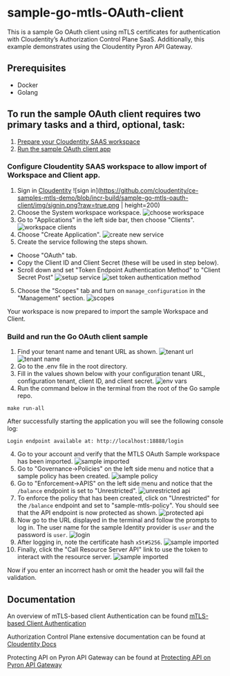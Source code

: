 # sample-go-mtls-OAuth-client

This is a sample Go OAuth client using mTLS certificates for authentication with Cloudentity’s Authorization Control Plane SaaS. Additionally, this example demonstrates 
using the Cloudentity Pyron API Gateway.

## Prerequisites

* Docker
* Golang

## To run the sample OAuth client requires two primary tasks and a third, optional, task:
1. [Prepare your Cloudentity SAAS workspace](#configure-cloudentity-saas-workspace)
2. [Run the sample OAuth client app](#build-and-run-the-go-OAuth-client-sample)

### Configure Cloudentity SAAS workspace to allow import of Workspace and Client app.
1. Sign in [Cloudentity](https://authz.cloudentity.io/)
![sign in](https://github.com/cloudentity/ce-samples-mtls-demo/blob/incr-build/sample-go-mtls-oauth-client/img/signin.png?raw=true.png  | height=200)
2. Choose the System workspace workspace.
![choose workspace](https://github.com/cloudentity/ce-samples-mtls-demo/blob/incr-build/sample-go-mtls-oauth-client/img/cswp.png?raw=true.png)
3. Go to "Applications" in the left side bar, then choose "Clients".
![workspace clients](https://github.com/cloudentity/ce-samples-mtls-demo/blob/incr-build/sample-go-mtls-oauth-client/img/cac.png?raw=true.png)
4. Choose "Create Application".
![create new service](https://github.com/cloudentity/ce-samples-mtls-demo/blob/incr-build/sample-go-mtls-oauth-client/img/createservice.png?raw=true.png)
5. Create the service following the steps shown.
  * Choose "OAuth" tab.
  * Copy the Client ID and Client Secret (these will be used in step below). 
  * Scroll down and set "Token Endpoint Authentication Method" to "Client Secret Post"
![setup service](https://github.com/cloudentity/ce-samples-mtls-demo/blob/incr-build/sample-go-mtls-oauth-client/img/setupservice.png?raw=true.png)
![set token authentication method](https://github.com/cloudentity/ce-samples-mtls-demo/blob/incr-build/sample-go-mtls-oauth-client/img/post.png?raw=true.png)
5. Choose the "Scopes" tab and turn on `manage_configuration` in the "Management" section.
![scopes](https://github.com/cloudentity/ce-samples-mtls-demo/blob/incr-build/sample-go-mtls-oauth-client/img/scopes.png?raw=true.png)


Your workspace is now prepared to import the sample Workspace and Client. 

### Build and run the Go OAuth client sample

1. Find your tenant name and tenant URL as shown.
![tenant url](https://github.com/cloudentity/ce-samples-mtls-demo/blob/incr-build/sample-go-mtls-oauth-client/img/tenant.png?raw=true.png)
![tenant name](https://github.com/cloudentity/ce-samples-mtls-demo/blob/incr-build/sample-go-mtls-oauth-client/img/tenant-name.png?raw=true.png)
2. Go to the .env file in the root directory.
3. Fill in the values shown below with your configuration tenant URL, configuration tenant, client ID, and client secret.
![env vars](https://github.com/cloudentity/ce-samples-mtls-demo/blob/incr-build/sample-go-mtls-oauth-client/img/env.png?raw=true.png)
4. Run the command below in the terminal from the root of the Go sample repo.
```
make run-all
```
After successfully starting the application you will see the following console log:

```
Login endpoint available at: http://localhost:18888/login
```

4. Go to your account and verify that the MTLS OAuth Sample workspace has been imported. 
![sample imported](https://github.com/cloudentity/ce-samples-mtls-demo/blob/incr-build/sample-go-mtls-oauth-client/img/imported.png?raw=true.png)
5. Go to "Governance->Policies" on the left side menu and notice that a sample policy has been created. 
![sample policy](https://github.com/cloudentity/ce-samples-mtls-demo/blob/incr-build/sample-go-mtls-oauth-client/img/policy.png?raw=true.png)
6. Go to "Enforcement->APIS" on the left side menu and notice that the `/balance` endpoint is set to "Unrestricted". 
![unrestricted api](https://github.com/cloudentity/ce-samples-mtls-demo/blob/incr-build/sample-go-mtls-oauth-client/img/unrestricted.png?raw=true.png)
6. To enforce the policy that has been created, click on "Unrestricted" for the `/balance` endpoint and set to "sample-mtls-policy". You should see that the API endpoint is now protected as shown. 
![protected api](https://github.com/cloudentity/ce-samples-mtls-demo/blob/incr-build/sample-go-mtls-oauth-client/img/protected.png?raw=true.png)
7. Now go to the URL displayed in the terminal and follow the prompts to log in. The user name for the sample Identity provider is `user` and the password is `user`.
![login](https://github.com/cloudentity/ce-samples-mtls-demo/blob/incr-build/sample-go-mtls-oauth-client/img/login.png?raw=true.png)
8. After logging in, note the certificate hash `x5t#S256`.
![sample imported](https://github.com/cloudentity/ce-samples-mtls-demo/blob/incr-build/sample-go-mtls-oauth-client/img/hash.png?raw=true.png)
9. Finally, click the "Call Resource Server API" link to use the token to interact with the resource server. 
![sample imported](https://github.com/cloudentity/ce-samples-mtls-demo/blob/incr-build/sample-go-mtls-oauth-client/img/valid.png?raw=true.png)


Now if you enter an incorrect hash or omit the header you will fail the validation.

## Documentation

An overview of mTLS-based client Authentication can be found
[mTLS-based Client Authentication](https://docs.authorization.cloudentity.com/features/OAuth/client_auth/tls_client_auth/?q=mtls)

Authorization Control Plane extensive documentation can be found at [Cloudentity Docs](https://docs.authorization.cloudentity.com/)

Protecting API on Pyron API Gateway can be found at [Protecting API on Pyron API Gateway](https://docs.authorization.cloudentity.com/guides/developer/protect/pyron/pyron/?q=pyron)